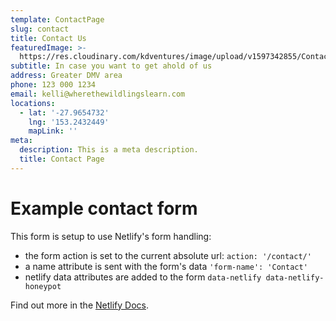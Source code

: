 ```yaml
---
template: ContactPage
slug: contact
title: Contact Us
featuredImage: >-
  https://res.cloudinary.com/kdventures/image/upload/v1597342855/Contact_s0kf0u.png
subtitle: In case you want to get ahold of us
address: Greater DMV area
phone: 123 000 1234
email: kelli@wherethewildlingslearn.com
locations:
  - lat: '-27.9654732'
    lng: '153.2432449'
    mapLink: ''
meta:
  description: This is a meta description.
  title: Contact Page
---
```


# Example contact form

This form is setup to use Netlify's form handling:

- the form action is set to the current absolute url: `action: '/contact/'`
- a name attribute is sent with the form's data `'form-name': 'Contact'`
- netlify data attributes are added to the form `data-netlify data-netlify-honeypot`

Find out more in the [Netlify Docs](https://www.netlify.com/docs/form-handling/).

